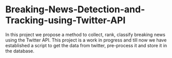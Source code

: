 # Breaking-News-Detection-and-Tracking-using-Twitter-API
In this project we propose a method to collect, rank, classify breaking news using the Twitter API. This project is a work in progress and till now we have established a script to get the data from twitter, pre-process it and store it in the database.
